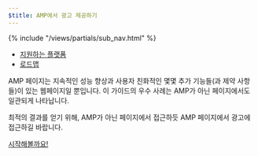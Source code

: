 ```yaml
---
$title: AMP에서 광고 제공하기
---
```

<div class="toc">
{% include "/views/partials/sub_nav.html" %}
  <ul>
    <li><a href="/ko/docs/ads_analytics/ads_vendors.html">지원하는 플랫폼</a></li>
    <li><a href="/roadmap">로드맵</a></li>
  </ul>
</div>

AMP 페이지는 지속적인 성능 향상과 사용자 친화적인 몇몇 추가 기능들(과 제약 사항들)이 있는 웹페이지일 뿐입니다.
이 가이드의 우수 사례는 AMP가 아닌 페이지에서도 일관되게 나타납니다.

최적의 결과를 얻기 위해, AMP가 아닌 페이지에서 접근하듯 AMP 페이지에서 광고에 접근하길 바랍니다.

<a class="button go-button" href="/ko/docs/ads_analytics/ads_getting_started.html">시작해볼까요!</a>
